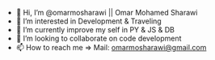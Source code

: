 - 👋 Hi, I’m @omarmosharawi || Omar Mohamed Sharawi
- 👀 I’m interested in Development & Traveling
- 🌱 I’m currently improve my self in PY & JS & DB
- 💞️ I’m looking to collaborate on code development
- 📫 How to reach me => Mail: omarmosharawi@gmail.com

<!---
omarmosharawi/omarmosharawi is a ✨ special ✨ repository because its `README.md` (this file) appears on your GitHub profile.
You can click the Preview link to take a look at your changes.
--->
